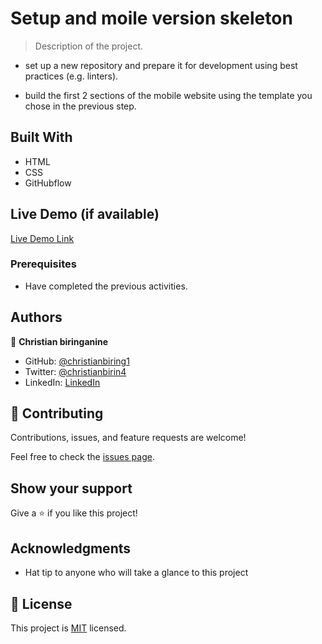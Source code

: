 # Setup and moile version skeleton

> Description of the project.

- set up a new repository and prepare it for development using best practices (e.g. linters).

- build the first 2 sections of the mobile website using the template you chose in the previous step.

## Built With

- HTML
- CSS
- GitHubflow

## Live Demo (if available)

[Live Demo Link](https://livedemo.com)

### Prerequisites

- Have completed the previous activities.

## Authors

👤 **Christian biringanine**

- GitHub: [@christianbiring1](https://github.com/christianbiring1)
- Twitter: [@christianbirin4](https://twitter.com/christianbirin4)
- LinkedIn: [LinkedIn](https://linkedin.com/in/linkedinhandle)

## 🤝 Contributing

Contributions, issues, and feature requests are welcome!

Feel free to check the [issues page](../../issues/).

## Show your support

Give a ⭐️ if you like this project!

## Acknowledgments

- Hat tip to anyone who will take a glance to this project

## 📝 License

This project is [MIT](./MIT.md) licensed.
